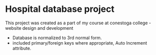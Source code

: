 # Hospital database project

This project was created as a part of my course at conestoga college - website design and development
- Database is normalized to 3rd normal form.
- included primary/foreign keys where appropriate, Auto Increment attribute.
